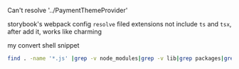 Can't resolve '../PaymentThemeProvider'

storybook's webpack config `resolve` filed extensions not include `ts` and `tsx`, after add it, works like charming

my convert shell snippet
```bash
find . -name '*.js' |grep -v node_modules|grep -v lib|grep packages|grep -v main.js | xargs rename "s/js/tsx/"
```